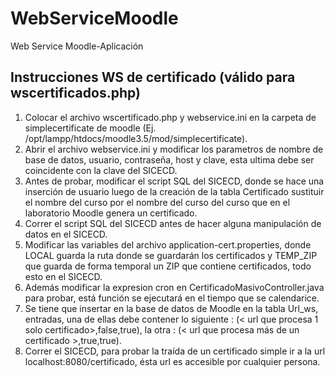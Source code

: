 # WebServiceMoodle
Web Service Moodle-Aplicación
## Instrucciones WS de certificado (válido para wscertificados.php)
1. Colocar el archivo wscertificado.php y webservice.ini en la carpeta de simplecertificate de moodle (Ej. /opt/lampp/htdocs/moodle3.5/mod/simplecertificate).
1. Abrir el archivo webservice.ini y modificar los parametros de nombre de base de datos, usuario, contraseña, host y clave, esta ultima debe ser coincidente con la clave del SICECD.
1. Antes de probar, modificar el script SQL del SICECD, donde se hace una inserción de usuario luego de la creación de la tabla Certificado sustituir el nombre del curso por el nombre del curso del curso que en el laboratorio Moodle genera un certificado.
1. Correr el script SQL del SICECD antes de hacer alguna manipulación de datos en el SICECD.
1. Modificar las variables del archivo application-cert.properties, donde LOCAL guarda la ruta donde se guardarán los certificados y TEMP_ZIP que guarda de forma temporal un ZIP que contiene certificados, todo esto en el SICECD.
1. Además modificar la expresion cron en CertificadoMasivoController.java para probar, está función se ejecutará en el tiempo que se calendarice.
1. Se tiene que insertar en la base de datos de Moodle en la tabla Url_ws, entradas, una de ellas debe contener lo siguiente : (< url que procesa 1 solo certificado>,false,true), la otra : (< url que procesa más de un certificado >,true,true).
1. Correr el SICECD, para probar la traída de un certificado simple ir a la url localhost:8080/certificado, ésta url es accesible por cualquier persona.

